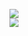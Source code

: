 [![](https://img.shields.io/badge/Made%20With-Github%20Spray-lightgrey.svg?style=for-the-badge&logo=github)](https://github.com/Annihil/github-spray#26110)  
[![](https://i.imgur.com/2DrTn0Z.gif)](https://github.com/Annihil/github-spray)
